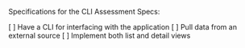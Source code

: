 

Specifications for the CLI Assessment
Specs:

[ ] Have a CLI for interfacing with the application
[ ] Pull data from an external source
[ ] Implement both list and detail views
